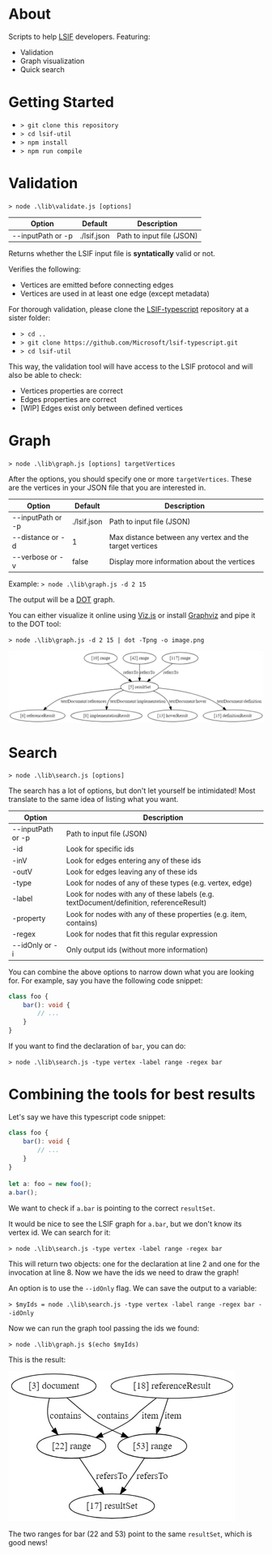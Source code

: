 
# About

Scripts to help [LSIF](https://github.com/Microsoft/language-server-protocol/blob/master/indexFormat/specification.md) developers. Featuring:

* Validation
* Graph visualization
* Quick search

# Getting Started

* `> git clone this repository`
* `> cd lsif-util`
* `> npm install`
* `> npm run compile`

# Validation

`> node .\lib\validate.js [options]`

| Option            | Default     | Description                                             |
|-------------------|-------------|---------------------------------------------------------|
| --inputPath or -p | ./lsif.json | Path to input file (JSON)                               |

Returns whether the LSIF input file is **syntatically** valid or not.

Verifies the following:

* Vertices are emitted before connecting edges
* Vertices are used in at least one edge (except metadata)

For thorough validation, please clone the [LSIF-typescript](https://github.com/Microsoft/lsif-typescript) repository at a sister folder:

* `> cd ..`
* `> git clone https://github.com/Microsoft/lsif-typescript.git`
* `> cd lsif-util`

This way, the validation tool will have access to the LSIF protocol and will also be able to check:

* Vertices properties are correct
* Edges properties are correct
* [WIP] Edges exist only between defined vertices

# Graph

`> node .\lib\graph.js [options] targetVertices`

After the options, you should specify one or more `targetVertices`. These are the vertices in your JSON file that you are interested in.

| Option            | Default     | Description                                             |
|-------------------|-------------|---------------------------------------------------------|
| --inputPath or -p | ./lsif.json | Path to input file (JSON)                               |
| --distance or -d  | 1           | Max distance between any vertex and the target vertices |
| --verbose or -v   | false       | Display more information about the vertices             |

Example:
`> node .\lib\graph.js -d 2 15`

The output will be a [DOT](https://graphviz.gitlab.io/_pages/doc/info/lang.html) graph.

You can either visualize it online using [Viz.js](http://viz-js.com/) or install [Graphviz](http://graphviz.org/) and pipe it to the DOT tool:

`> node .\lib\graph.js -d 2 15 | dot -Tpng -o image.png`

![graph example](images/graphviz.png)

# Search

`> node .\lib\search.js [options]`

The search has a lot of options, but don't let yourself be intimidated! Most translate to the same idea of listing what you want.

| Option            | Description                                                                             |
|-------------------|-----------------------------------------------------------------------------------------|
| --inputPath or -p | Path to input file (JSON)                                                               |
| -id               | Look for specific ids                                                                   |
| -inV              | Look for edges entering any of these ids                                                |
| -outV             | Look for edges leaving any of these ids                                                 |
| -type             | Look for nodes of any of these types (e.g. vertex, edge)                                |
| -label            | Look for nodes with any of these labels (e.g. textDocument/definition, referenceResult) |
| -property         | Look for nodes with any of these properties (e.g. item, contains)                       |
| -regex            | Look for nodes that fit this regular expression                                         |
| --idOnly or -i    | Only output ids (without more information)                                              |

You can combine the above options to narrow down what you are looking for. For example, say you have the following code snippet:

```typescript
class foo {
    bar(): void {
        // ...
    }
}
```

If you want to find the declaration of `bar`, you can do:

`> node .\lib\search.js -type vertex -label range -regex bar`

# Combining the tools for best results

Let's say we have this typescript code snippet:

```typescript
class foo {
    bar(): void {
        // ...
    }
}

let a: foo = new foo();
a.bar();
```

We want to check if `a.bar` is pointing to the correct `resultSet`.

It would be nice to see the LSIF graph for `a.bar`, but we don't know its vertex id. We can search for it:

`> node .\lib\search.js -type vertex -label range -regex bar`

This will return two objects: one for the declaration at line 2 and one for the invocation at line 8. Now we have the ids we need to draw the graph!

An option is to use the `--idOnly` flag. We can save the output to a variable:

`> $myIds = node .\lib\search.js -type vertex -label range -regex bar --idOnly`

Now we can run the graph tool passing the ids we found:

`> node .\lib\graph.js $(echo $myIds)`

This is the result:

![graph example](images/bar.png)

The two ranges for bar (22 and 53) point to the same `resultSet`, which is good news!